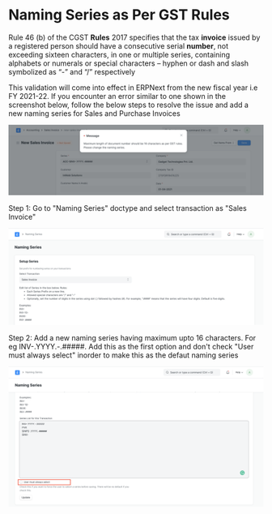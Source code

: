 
# Naming Series as Per GST Rules


Rule 46 (b) of the CGST **Rules** 2017 specifies that the tax **invoice** issued by a registered person should have a consecutive serial **number**, not exceeding sixteen characters, in one or multiple series, containing alphabets or numerals or special characters – hyphen or dash and slash symbolized as “-” and “/” respectively

  


This validation will come into effect in ERPNext from the new fiscal year i.e FY 2021-22. If you encounter an error similar to one shown in the screenshot below, follow the below steps to resolve the issue and add a new naming series for Sales and Purchase Invoices

  


![](/files/Nr1n53j.png)

  


Step 1: Go to "Naming Series" doctype and select transaction as "Sales Invoice"

  


![](/files/1KrOqdx.png)

  


Step 2: Add a new naming series having maximum upto 16 characters. For eg INV-.YYYY.-.#####. Add this as the first option and don't check "User must always select" inorder to make this as the defaut naming series

  


![](/files/hrHZ0Rv.png)

  


  



